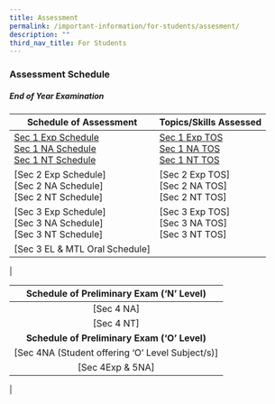 ```yaml
---
title: Assessment
permalink: /important-information/for-students/assesment/
description: ""
third_nav_title: For Students
---
```

### **Assessment Schedule**
##### **End of Year Examination**

| Schedule of Assessment | Topics/Skills Assessed |
|---|---|
| [Sec 1 Exp Schedule](/files/sec1%20exp.pdf)<br>[Sec 1 NA Schedule](/files/sec%201%20na.pdf)<br>[Sec 1 NT Schedule](/files/sec%201%20nt.pdf) | [Sec 1 Exp TOS](/files/sec%201%20exp%20to.pdf)<br>[Sec 1 NA TOS](/files/sec%201%20na%20to.pdf)<br>[Sec 1 NT TOS](/files/sec%201%20nt%20to.pdf) |
| [Sec 2 Exp Schedule]<br>[Sec 2 NA Schedule]<br>[Sec 2 NT Schedule] | [Sec 2 Exp TOS]<br>[Sec 2 NA TOS]<br>[Sec 2 NT TOS] |
| [Sec 3 Exp Schedule]<br>[Sec 3 NA Schedule]<br>[Sec 3 NT Schedule] | [Sec 3 Exp TOS]<br>[Sec 3 NA TOS]<br>[Sec 3 NT TOS] |
| [Sec 3 EL & MTL Oral Schedule] |   |
|

| Schedule of Preliminary Exam (‘N’ Level) |
|:---:|
| [Sec 4 NA] |
| [Sec 4 NT] |
| **Schedule of Preliminary Exam (‘O’ Level)** |
| [Sec 4NA (Student offering ‘O’ Level Subject/s)] |
| [Sec 4Exp & 5NA] |
|